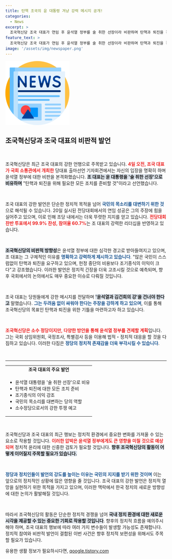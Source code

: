 ```yaml
---
title: 탄핵 조국의 윤 대통령 겨냥 강력 메시지 공개!
categories:
  - News
excerpt: >
  조국혁신당 조국 대표가 연임 후 윤석열 정부를 술 취한 선장이라 비판하며 탄핵과 퇴진을 결의했다. 두려움 없이 강을 건너야 한다는 그의 강력한 발언이 주목받고 있다.
feature_text: >
  조국혁신당 조국 대표가 연임 후 윤석열 정부를 술 취한 선장이라 비판하며 탄핵과 퇴진을 결의했다. 두려움 없이 강을 건너야 한다는 그의 강력한 발언이 주목받고 있다.
image: '/assets/img/newspaper.png'
---
```


<p><img src="/assets/img/newspaper.png" alt="kimp 속보" /></p>

<h2 data-ke-size="size26">조국혁신당과 조국 대표의 비판적 발언</h2>

<p data-ke-size="size16">&nbsp;</p> 

<p data-ke-size="size16">조국혁신당은 최근 조국 대표의 강한 언행으로 주목받고 있습니다. <b><span style="color: #ee2323;">4일 오전, 조국 대표가 국회 소통관에서 개최한</span></b> 당대표 출마선언 기자회견에서는 자신의 입장을 명확히 하며 윤석열 정부에 대한 비판을 본격화했습니다. <b><span style="background-color: #21538527;">조 대표는 윤 대통령을 '술 취한 선장'으로 비유하며</span></b> "탄핵과 퇴진을 위해 필요한 모든 조치를 준비할 것"이라고 선언했습니다.</p>

<p data-ke-size="size16">&nbsp;</p> 

<p data-ke-size="size16">조국 대표의 강한 발언은 단순한 정치적 목적을 넘어 <b><span style="color: #1a5490;">국민의 목소리를 대변하기 위한 것</span></b>으로 해석될 수 있습니다. 20일 실시된 전당대회에서의 연임 성공은 그의 주장에 힘을 실어주고 있으며, 이로 인해 조당 내에서는 더욱 뚜렷한 지지를 얻고 있습니다. <b><span style="color: #ee2323;">전당대회 찬반 투표에서 99.9% 찬성, 참여율 60.7%</span></b>는 조 대표의 강력한 리더십을 반영하고 있습니다.</p>

<p data-ke-size="size16">&nbsp;</p> 

<p><b><span style="background-color: #21538527;">조국혁신당의 비판적 방향성</span></b>은 윤석열 정부에 대한 심각한 경고로 받아들여지고 있으며, 조 대표는 그 구체적인 이유를 <b><span style="color: #1a5490;">명확하고 강력하게 제시하고 있습니다</span></b>. "많은 국민이 스스럼없이 탄핵과 퇴진을 요구하고 있으며, 헌정 중단의 비용보다 조기종식의 이익이 크다"고 강조했습니다. 이러한 발언은 정치적 긴장을 더욱 고조시킬 것으로 예측되며, 향후 국회에서의 논의에서도 매우 중요한 이슈로 다뤄질 것입니다.</p></p>

<p data-ke-size="size16">&nbsp;</p> 

<p data-ke-size="size16">조국 대표는 당원들에게 강한 메시지를 전달하며 <b><span style="background-color: #21538527;">'윤석열과 김건희의 강'을 건너야 한다고</span></b> 말했습니다. <b><span style="color: #1a5490;">그는 두려움 없이 싸워야 한다는 주장을 강하게 하고 있으며</span></b>, 이를 통해 조국혁신당의 목표인 탄핵과 퇴진을 위한 기틀을 마련하고자 하고 있습니다.</p>

<p data-ke-size="size16">&nbsp;</p> 

<p><b><span style="color: #ee2323;">조국혁신당은 소수 정당이지만, 다양한 방안을 통해 윤석열 정부를 견제할 계획</span></b>입니다. 그는 국회 상임위원회, 국정조사, 특별검사 등을 이용해 법적・정치적 대응을 할 것을 다짐하고 있습니다. 이러한 다짐은 <b><span style="color: #1a5490;">정당의 정치적 존재감을 더욱 부각시킬 수 있습니다</span></b>.</p></p>

<p data-ke-size="size16">&nbsp;</p>

<hr>

<table style="width: 100%;">
<tr>
<td style="text-align: center; height: 17px;"><b>조국 대표의 주요 발언</b></td>
</tr>
<tr>
<td><ul>
<li>윤석열 대통령을 '술 취한 선장'으로 비유</li>
<li>탄핵과 퇴진에 대한 모든 조치 준비</li>
<li>조기종식의 이익 강조</li>
<li>국민의 목소리를 대변하는 당의 역할</li>
<li>소수정당으로서의 강한 투쟁 예고</li>
</ul></td>
</tr>
</table>

<p data-ke-size="size16">&nbsp;</p> 

<p data-ke-size="size16">조국혁신당과 조국 대표의 최근 행보는 정치적 환경에서 중요한 변화를 가져올 수 있는 요소로 작용할 것입니다. <b><span style="color: #ee2323;">이러한 압박은 윤석열 정부에게도 큰 영향을 미칠 것으로 예상되며</span></b> 정치적 윤리에 대한 신중한 검토가 필요할 것입니다. <b><span style="background-color: #21538527;">향후 조국혁신당의 활동이 어떻게 이어질지 주목할 필요가 있습니다.</span></b></p> 

<p data-ke-size="size16">&nbsp;</p> 

<p><b><span style="color: #1a5490;">정당과 정치인들이 발언의 강도를 높이는 이유는 국민의 지지를 받기 위한 것이며</span></b> 이는 앞으로의 정치적인 상황에 많은 영향을 줄 것입니다. 조국 대표의 강한 발언은 정치적 열망을 실현하기 위한 목적을 가지고 있으며, 이러한 맥락에서 한국 정치의 새로운 방향성에 대한 논의가 활발해질 것입니다.</p> </p>

<p data-ke-size="size16">&nbsp;</p> 

<p data-ke-size="size16">따라서 조국혁신당의 활동은 단순한 정치적 경쟁을 넘어 <b><span style="background-color: #21538527;">국내 정치 환경에 대한 새로운 시각을 제공할 수 있는 중요한 기회로 작용할 것입니다</span></b>. 향후의 정치적 흐름을 예의주시해야 하며, 조국 대표의 행보에 따라 여러 가지 변수들이 발생할 가능성도 존재합니다. 정치적 참여와 비판적 발언이 결합된 이번 사건은 향후 정치적 보편성을 위해서도 주목할 필요가 있습니다.</p>
유용한 생활 정보가 필요하시다면, <a href="https://qoogle.tistory.com" rel="dofollow">qoogle.tistory.com</a>



